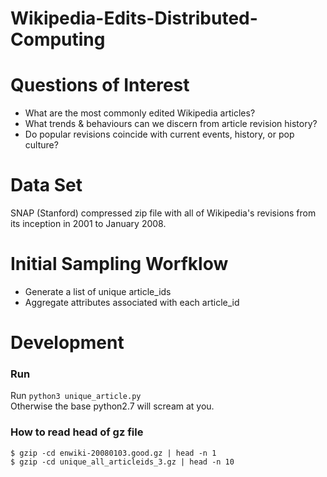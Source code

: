 # Wikipedia-Edits-Distributed-Computing

 
# Questions of Interest
*  What are the most commonly edited Wikipedia articles?
* What trends & behaviours can we discern from article revision history?
* Do popular revisions coincide with current events, history, or pop culture?   

# Data Set
SNAP (Stanford) compressed zip file with all of Wikipedia's revisions from its inception in 2001 to January 2008.  

# Initial Sampling Worfklow  
* Generate a list of unique article_ids  
* Aggregate attributes associated with each article_id  

# Development  

### Run   

Run `python3 unique_article.py`  
Otherwise the base python2.7 will scream at you.

### How to read head of gz file  
```
$ gzip -cd enwiki-20080103.good.gz | head -n 1
$ gzip -cd unique_all_articleids_3.gz | head -n 10
```
